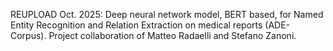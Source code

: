REUPLOAD Oct. 2025: Deep neural network model, BERT based, for Named Entity Recognition and Relation Extraction on medical reports (ADE-Corpus). Project collaboration of Matteo Radaelli and Stefano Zanoni.
